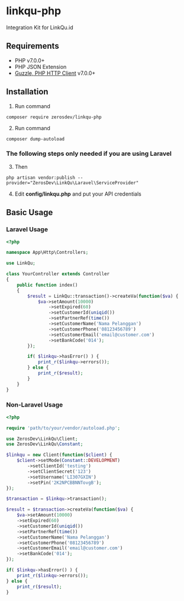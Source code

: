 # linkqu-php
Integration Kit for LinkQu.id

## Requirements
- PHP v7.0.0+
- PHP JSON Extension
- [Guzzle, PHP HTTP Client](https://github.com/guzzle/guzzle) v7.0.0+

## Installation

1. Run command
<pre><code>composer require zerosdev/linkqu-php</code></pre>

2. Run command
<pre><code>composer dump-autoload</code></pre>

### The following steps only needed if you are using Laravel

3. Then
<pre><code>php artisan vendor:publish --provider="ZerosDev\LinkQu\Laravel\ServiceProvider"</code></pre>

4. Edit **config/linkqu.php** and put your API credentials

## Basic Usage

### Laravel Usage

```php
<?php

namespace App\Http\Controllers;

use LinkQu;

class YourController extends Controller
{
    public function index()
    {
        $result = LinkQu::transaction()->createVa(function($va) {
            $va->setAmount(10000)
                ->setExpired(60)
                ->setCustomerId(uniqid())
                ->setPartnerRef(time())
                ->setCustomerName('Nama Pelanggan')
                ->setCustomerPhone('08123456789')
                ->setCustomerEmail('email@customer.com')
                ->setBankCode('014');
        });

        if( $linkqu->hasError() ) {
            print_r($linkqu->errors());
        } else {
            print_r($result);
        }
    }
}
```

### Non-Laravel Usage

```php
<?php

require 'path/to/your/vendor/autoload.php';

use ZerosDev\LinkQu\Client;
use ZerosDev\LinkQu\Constant;

$linkqu = new Client(function($client) {
    $client->setMode(Constant::DEVELOPMENT)
        ->setClientId('testing')
        ->setClientSecret('123')
        ->setUsername('LI307GXIN')
        ->setPin('2K2NPCBBNNTovgB');
});

$transaction = $linkqu->transaction();

$result = $transaction->createVa(function($va) {
    $va->setAmount(10000)
    ->setExpired(60)
    ->setCustomerId(uniqid())
    ->setPartnerRef(time())
    ->setCustomerName('Nama Pelanggan')
    ->setCustomerPhone('08123456789')
    ->setCustomerEmail('email@customer.com')
    ->setBankCode('014');
});

if( $linkqu->hasError() ) {
    print_r($linkqu->errors());
} else {
    print_r($result);
}
```
